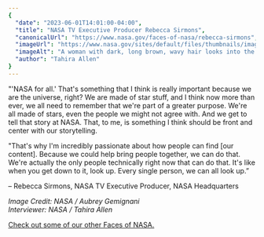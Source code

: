```yaml
---
{
  "date": "2023-06-01T14:01:00-04:00",
  "title": "NASA TV Executive Producer Rebecca Sirmons",
  "canonicalUrl": "https://www.nasa.gov/faces-of-nasa/rebecca-sirmons",
  "imageUrl": "https://www.nasa.gov/sites/default/files/thumbnails/image/nhq202305300001.jpg",
  "imageAlt": "A woman with dark, long brown, wavy hair looks into the distance with a soft smile on her face. She's wearing a black blazer and the collar of her white button down shirt sticks out the top. A tree and greenery is blurred in the background. ",
  "author": "Tahira Allen"
}
---
```


"'NASA for all.' That's something that I think is really important because we are the universe, right? We are made of star stuff, and I think now more than ever, we all need to remember that we're part of a greater purpose. We're all made of stars, even the people we might not agree with. And we get to tell that story at NASA. That, to me, is something I think should be front and center with our storytelling.

"That's why I'm incredibly passionate about how people can find \[our content\]. Because we could help bring people together, we can do that. We're actually the only people technically right now that can do that. It's like when you get down to it, look up. Every single person, we can all look up.”

– Rebecca Sirmons, NASA TV Executive Producer, NASA Headquarters

_Image Credit: NASA / Aubrey Gemignani  
Interviewer: NASA / Tahira Allen_

  
[Check out some of our other Faces of NASA.](http://www.nasa.gov/faces-of-nasa)
